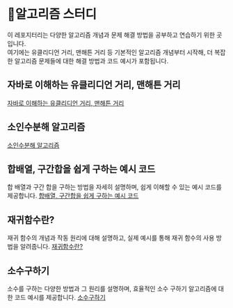 # 📜알고리즘 스터디

이 레포지터리는 다양한 알고리즘 개념과 문제 해결 방법을 공부하고 연습하기 위한 곳입니다.   
여기에는 유클리디언 거리, 맨해튼 거리 등 기본적인 알고리즘 개념부터 시작해, 더 복잡한 알고리즘 문제들에 대한 해결 방법과 코드 예시가 포함됩니다.

## 자바로 이해하는 유클리디언 거리, 맨해튼 거리
[자바로 이해하는 유클리디언 거리, 맨해튼 거리](https://blog.naver.com/buzz7811/223270835968)

## 소인수분해 알고리즘
[소인수분해 알고리즘](https://blog.naver.com/buzz7811/223070259296)

## 합배열, 구간합을 쉽게 구하는 예시 코드
합 배열과 구간 합을 구하는 방법을 자세히 설명하며, 쉽게 이해할 수 있는 예시 코드를 제공합니다.
[합배열, 구간합을 쉽게 구하는 예시 코드](https://blog.naver.com/buzz7811/223070018106)

## 재귀함수란?
재귀 함수의 개념과 작동 원리에 대해 설명하고, 실제 예시를 통해 재귀 함수의 사용 방법을 알려줍니다.
[재귀함수란?](https://blog.naver.com/buzz7811/223087990991)

## 소수구하기
소수를 구하는 다양한 방법과 그 원리를 설명하며, 효율적인 소수 구하기 알고리즘에 대한 코드 예시를 제공합니다.
[소수구하기](https://blog.naver.com/buzz7811/223088444487)
